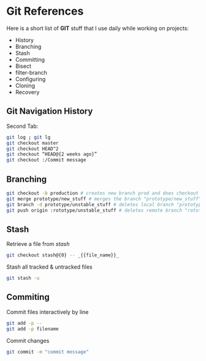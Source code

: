 # Git References

Here is a short list of **GIT** stuff that I use daily while working on projects:
  - History
  - Branching
  - Stash
  - Committing
  - Bisect
  - filter-branch
  - Configuring
  - Cloning
  - Recovery

## Git Navigation History
Second Tab:
```sh
git log ; git lg
git checkout master
git checkout HEAD^2
git checkout “HEAD@{2 weeks ago}”
git checkout :/Commit message
```
## Branching
```sh
git checkout -b production # creates new branch prod and does checkout of production
git merge prototype/new_stuff # merges the branch "prototype/new_stuff" into the current branch
git branch -d prototype/unstable_stuff # deletes local branch "prototype/unstable_stuff"
git push origin :rototype/unstable_stuff # deletes remote branch "rototype/unstable_stuff" from the "origin" remote
```

## Stash
Retrieve a file from *stash*

```sh
git checkout stash@{0} -- _{{file_name}}_
```
Stash all tracked & untracked files

```sh
git stash -u
```

##  Commiting

Commit files interactively by line
```sh
git add -p --
git add -p filename
```
Commit changes
```sh
git commit -m "commit message"
```



